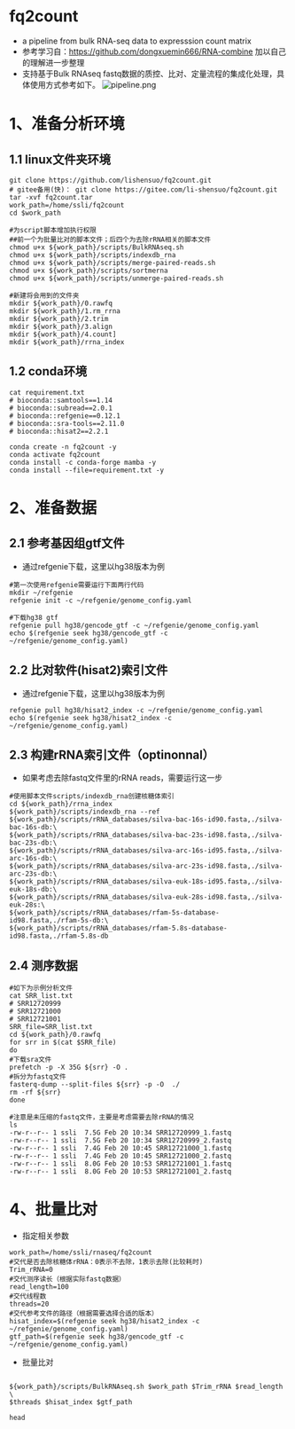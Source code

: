 # fq2count
- a pipeline from bulk RNA-seq data to expresssion count matrix 
- 参考学习自：https://github.com/dongxuemin666/RNA-combine 加以自己的理解进一步整理
- 支持基于Bulk RNAseq fastq数据的质控、比对、定量流程的集成化处理，具体使用方式参考如下。
![pipeline.png](https://s6.jpg.cm/2022/02/20/LfLExt.png)
# 1、准备分析环境

## 1.1 linux文件夹环境

```shell
git clone https://github.com/lishensuo/fq2count.git
# gitee备用(快)： git clone https://gitee.com/li-shensuo/fq2count.git
tar -xvf fq2count.tar
work_path=/home/ssli/fq2count
cd $work_path

#为script脚本增加执行权限
##前一个为批量比对的脚本文件；后四个为去除rRNA相关的脚本文件
chmod u+x ${work_path}/scripts/BulkRNAseq.sh
chmod u+x ${work_path}/scripts/indexdb_rna
chmod u+x ${work_path}/scripts/merge-paired-reads.sh
chmod u+x ${work_path}/scripts/sortmerna
chmod u+x ${work_path}/scripts/unmerge-paired-reads.sh

#新建将会用到的文件夹
mkdir ${work_path}/0.rawfq
mkdir ${work_path}/1.rm_rrna
mkdir ${work_path}/2.trim
mkdir ${work_path}/3.align
mkdir ${work_path}/4.count]
mkdir ${work_path}/rrna_index
```



## 1.2 conda环境

```shell
cat requirement.txt
# bioconda::samtools==1.14
# bioconda::subread==2.0.1
# bioconda::refgenie==0.12.1
# bioconda::sra-tools==2.11.0
# bioconda::hisat2==2.2.1

conda create -n fq2count -y
conda activate fq2count
conda install -c conda-forge mamba -y
conda install --file=requirement.txt -y
```



# 2、准备数据

## 2.1 参考基因组gtf文件

- 通过refgenie下载，这里以hg38版本为例

```shell
#第一次使用refgenie需要运行下面两行代码
mkdir ~/refgenie
refgenie init -c ~/refgenie/genome_config.yaml

#下载hg38 gtf
refgenie pull hg38/gencode_gtf -c ~/refgenie/genome_config.yaml
echo $(refgenie seek hg38/gencode_gtf -c ~/refgenie/genome_config.yaml)
```

## 2.2 比对软件(hisat2)索引文件

- 通过refgenie下载，这里以hg38版本为例

```shell
refgenie pull hg38/hisat2_index -c ~/refgenie/genome_config.yaml
echo $(refgenie seek hg38/hisat2_index -c ~/refgenie/genome_config.yaml)
```

## 2.3 构建rRNA索引文件（optinonnal）

- 如果考虑去除fastq文件里的rRNA reads，需要运行这一步

```shell
#使用脚本文件scripts/indexdb_rna创建核糖体索引
cd ${work_path}/rrna_index
${work_path}/scripts/indexdb_rna --ref ${work_path}/scripts/rRNA_databases/silva-bac-16s-id90.fasta,./silva-bac-16s-db:\
${work_path}/scripts/rRNA_databases/silva-bac-23s-id98.fasta,./silva-bac-23s-db:\
${work_path}/scripts/rRNA_databases/silva-arc-16s-id95.fasta,./silva-arc-16s-db:\
${work_path}/scripts/rRNA_databases/silva-arc-23s-id98.fasta,./silva-arc-23s-db:\
${work_path}/scripts/rRNA_databases/silva-euk-18s-id95.fasta,./silva-euk-18s-db:\
${work_path}/scripts/rRNA_databases/silva-euk-28s-id98.fasta,./silva-euk-28s:\
${work_path}/scripts/rRNA_databases/rfam-5s-database-id98.fasta,./rfam-5s-db:\
${work_path}/scripts/rRNA_databases/rfam-5.8s-database-id98.fasta,./rfam-5.8s-db
```

## 2.4 测序数据

```shell
#如下为示例分析文件
cat SRR_list.txt
# SRR12720999
# SRR12721000
# SRR12721001
SRR_file=SRR_list.txt
cd ${work_path}/0.rawfq
for srr in $(cat $SRR_file)
do
#下载sra文件
prefetch -p -X 35G ${srr} -O .
#拆分为fastq文件
fasterq-dump --split-files ${srr} -p -O  ./
rm -rf ${srr}
done

#注意是未压缩的fastq文件，主要是考虑需要去除rRNA的情况
ls
-rw-r--r-- 1 ssli  7.5G Feb 20 10:34 SRR12720999_1.fastq
-rw-r--r-- 1 ssli  7.5G Feb 20 10:34 SRR12720999_2.fastq
-rw-r--r-- 1 ssli  7.4G Feb 20 10:45 SRR12721000_1.fastq
-rw-r--r-- 1 ssli  7.4G Feb 20 10:45 SRR12721000_2.fastq
-rw-r--r-- 1 ssli  8.0G Feb 20 10:53 SRR12721001_1.fastq
-rw-r--r-- 1 ssli  8.0G Feb 20 10:53 SRR12721001_2.fastq
```



# 4、批量比对

- 指定相关参数

```shell
work_path=/home/ssli/rnaseq/fq2count
#交代是否去除核糖体rRNA：0表示不去除，1表示去除(比较耗时)
Trim_rRNA=0
#交代测序读长（根据实际fastq数据）
read_length=100
#交代线程数
threads=20
#交代参考文件的路径（根据需要选择合适的版本）
hisat_index=$(refgenie seek hg38/hisat2_index -c ~/refgenie/genome_config.yaml)
gtf_path=$(refgenie seek hg38/gencode_gtf -c ~/refgenie/genome_config.yaml)
```

- 批量比对

```shell

${work_path}/scripts/BulkRNAseq.sh $work_path $Trim_rRNA $read_length \
$threads $hisat_index $gtf_path

head 
```
